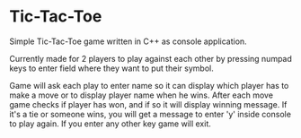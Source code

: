 # Tic-Tac-Toe
Simple Tic-Tac-Toe game written in C++ as console application.


Currently made for 2 players to play against each other by pressing numpad keys to enter field where they want to put their symbol.

Game will ask each play to enter name so it can display which player has to make a move or to display player name when he wins. After each move game checks if player has won, and if so it will display winning message. If it's a tie or someone wins, you will get a message to enter 'y' inside console to play again. If you enter any other key game will exit.
